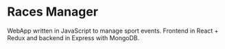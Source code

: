 # Races Manager

WebApp written in JavaScript to manage sport events. Frontend in React + Redux and backend in Express with MongoDB.